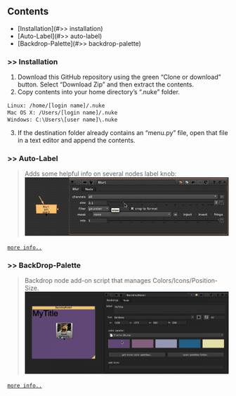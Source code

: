 
## Contents
* [Installation](#>> installation)
* [Auto-Label](#>> auto-label)
* [Backdrop-Palette](#>> backdrop-palette)



### >> Installation

1. Download this GitHub repository using the green “Clone or download” button. Select “Download Zip” and then extract the contents.
2. Copy contents into your home directory’s “.nuke” folder.
  ```
  Linux: /home/[login name]/.nuke
  Mac OS X: /Users/[login name]/.nuke
  Windows: C:\Users\[user name]\.nuke
  ```
3. If the destination folder already contains an “menu.py” file, open that file in a text editor and append the contents.



### >> Auto-Label

> Adds some helpful info on several nodes label knob:
![](/docs/autolabel/blur_node.gif)

[`more info..`](https://github.com/mb0rt/Nuke-NodeHelpers/wiki/2.0-Auto-Label)



### >> BackDrop-Palette

> Backdrop node add-on script that manages Colors/Icons/Position-Size.
![](/docs/backdrop_palette/change_colors.gif)

[`more info..`](https://github.com/mb0rt/Nuke-NodeHelpers/wiki/3.0-Backdrop-Palette)
